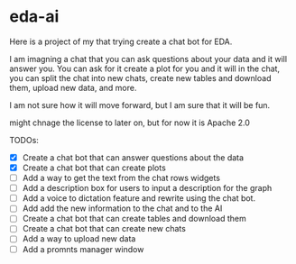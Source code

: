 # eda-ai
Here is a project of my that trying create a chat bot for EDA.

I am imagning a chat that you can ask questions about your data and it will answer you.
You can ask for it create a plot for you and it will in the chat, you can split the chat into new chats, create new tables and download them, upload new data, and more.

I am not sure how it will move forward, but I am sure that it will be fun.

might chnage the license to later on, but for now it is Apache 2.0

TODOs:

- [x] Create a chat bot that can answer questions about the data
- [x] Create a chat bot that can create plots
- [ ] Add a way to get the text from the chat rows widgets
- [ ] Add a description box for users to input a description for the graph
- [ ] Add a voice to dictation feature and rewrite using the chat bot.
- [ ] Add add the new information to the chat and to the AI
- [ ] Create a chat bot that can create tables and download them
- [ ] Create a chat bot that can create new chats
- [ ] Add a way to upload new data
- [ ] Add a promnts manager window